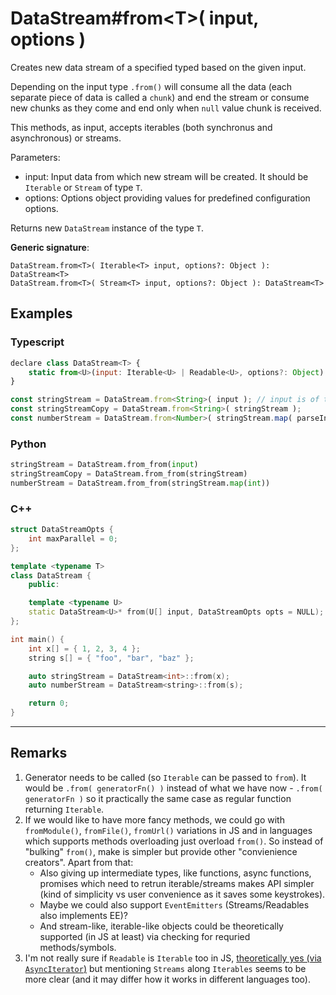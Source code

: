 # DataStream#from\<T>( input, options )

Creates new data stream of a specified typed based on the given input.

Depending on the input type `.from()` will consume all the data (each separate piece of data is called a `chunk`) and end the stream or consume new chunks as they come and end only when `null` value chunk is received.

This methods, as input, accepts iterables (both synchronus and asynchronous) or streams.

Parameters:

- input: Input data from which new stream will be created. It should be `Iterable` or `Stream` of type `T`.
- options: Options object providing values for predefined configuration options.

Returns new `DataStream` instance of the type `T`.

**Generic signature**:

```
DataStream.from<T>( Iterable<T> input, options?: Object ): DataStream<T>
DataStream.from<T>( Stream<T> input, options?: Object ): DataStream<T>
```

## Examples

### Typescript

```js
declare class DataStream<T> {
    static from<U>(input: Iterable<U> | Readable<U>, options?: Object): DataStream<U>;
}

const stringStream = DataStream.from<String>( input ); // input is of type Iterable<String>
const stringStreamCopy = DataStream.from<String>( stringStream );
const numberStream = DataStream.from<Number>( stringStream.map( parseInt ) )
```

### Python

```python
stringStream = DataStream.from_from(input)
stringStreamCopy = DataStream.from_from(stringStream)
numberStream = DataStream.from_from(stringStream.map(int))
```

### C++

```c++
struct DataStreamOpts {
    int maxParallel = 0;
};

template <typename T>
class DataStream {
    public:

    template <typename U>
    static DataStream<U>* from(U[] input, DataStreamOpts opts = NULL);
};

int main() {
    int x[] = { 1, 2, 3, 4 };
    string s[] = { "foo", "bar", "baz" };

    auto stringStream = DataStream<int>::from(x);
    auto numberStream = DataStream<string>::from(s);

    return 0;
}
```

---

## Remarks

1. Generator needs to be called (so `Iterable` can be passed to `from`). It would be `.from( generatorFn() )` instead of what we have now - `.from( generatorFn )` so it practically the same case as regular function returning `Iterable`.
1. If we would like to have more fancy methods, we could go with `fromModule()`, `fromFile()`, `fromUrl()` variations in JS and in languages which supports methods overloading just overload `from()`. So instead of "bulking" `from()`, make is simpler but provide other "convienience creators". Apart from that:
    * Also giving up intermediate types, like functions, async functions, promises which need to retrun iterable/streams makes API simpler (kind of simplicity vs user convenience as it saves some keystrokes).
    * Maybe we could also support `EventEmitters` (Streams/Readables also implements EE)?
    * And stream-like, iterable-like objects could be theoretically supported (in JS at least) via checking for requried methods/symbols.
1. I'm not really sure if `Readable` is `Iterable` too in JS, [theoretically yes (via `AsyncIterator`)](https://nodejs.org/api/stream.html#stream_readable_symbol_asynciterator) but mentioning `Streams` along `Iterables` seems to be more clear (and it may differ how it works in different languages too).
